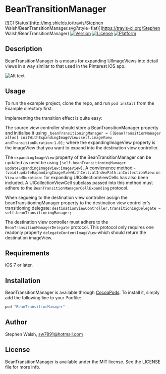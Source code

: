 # BeanTransitionManager

[![CI Status](http://img.shields.io/travis/Stephen Walsh/BeanTransitionManager.svg?style=flat)](https://travis-ci.org/Stephen Walsh/BeanTransitionManager)
[![Version](https://img.shields.io/cocoapods/v/BeanTransitionManager.svg?style=flat)](http://cocoapods.org/pods/BeanTransitionManager)
[![License](https://img.shields.io/cocoapods/l/BeanTransitionManager.svg?style=flat)](http://cocoapods.org/pods/BeanTransitionManager)
[![Platform](https://img.shields.io/cocoapods/p/BeanTransitionManager.svg?style=flat)](http://cocoapods.org/pods/BeanTransitionManager)


## Description
BeanTransitionManager is a means for expanding UIImageViews into detail views in a way similar to that used in the Pinterest iOS app.

![Alt text](http://imgur.com/lEdyeAX "Demo")



## Usage
To run the example project, clone the repo, and run `pod install` from the Example directory first.

Implementing the transition effect is quite easy:

The source view controller should store a BeanTransitionManager property and initialise it using `_beanTransitioningManager = [[BeanTransitionManager alloc] initWithExpandingImageView:self.imageView andTransitionDuration:1.0];`
where the expandingImageView property is the imageView that you want to expand into the destination view controller.

The `expandingImageView` property of the BeanTransitionManager can be updated as need be using `[self.beanTransitioningManager updateExpandingImageView:imageView]`.
A convienence method `- (void)updateExpandingImageViewWithCell:atIndexPath:inCollectionView:onView:andDuration:` for expanding UICollectionViewCells has also been included. A UICollectionViewCell subclass passed into this method must adhere to the `BeanTransitionManagerCellExpanding` protocol.

When segueing to the destination view controller assign the beanTransitioningManager property to the destination view controller's transitioning delegate:
`destinationViewController.transitioningDelegate = self.beanTransitioningManager;`

The destination view controller must adhere to the `BeanTransitionManagerDelegate` protocol.
This protocol only requires one readonly property `delegateContentImageView` which should return the destination imageView.

## Requirements
iOS 7 or later.


## Installation
BeanTransitionManager is available through [CocoaPods](http://cocoapods.org). To install
it, simply add the following line to your Podfile:

```ruby
pod "BeanTransitionManager"
```

## Author

Stephen Walsh, sw7891@hotmail.com

## License

BeanTransitionManager is available under the MIT license. See the LICENSE file for more info.
